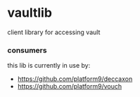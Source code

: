 # vaultlib
client library for accessing vault

### consumers
this lib is currently in use by:
- https://github.com/platform9/deccaxon
- https://github.com/platform9/vouch

